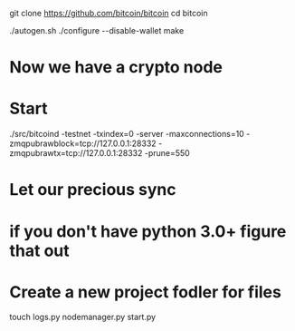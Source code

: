  git clone https://github.com/bitcoin/bitcoin
 cd bitcoin

./autogen.sh
./configure --disable-wallet
make

# Now we have a crypto node
# Start

./src/bitcoind -testnet -txindex=0 -server -maxconnections=10 -zmqpubrawblock=tcp://127.0.0.1:28332 -zmqpubrawtx=tcp://127.0.0.1:28332 -prune=550

# Let our precious sync

# if you don't have python 3.0+ figure that out

# Create a new project fodler for files

touch logs.py nodemanager.py start.py



